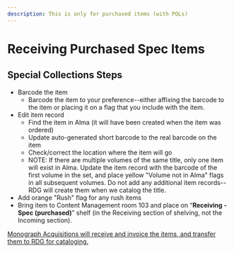 ```yaml
---
description: This is only for purchased items (with POLs)
---
```


# Receiving Purchased Spec Items

## Special Collections Steps <a href="#docs-internal-guid-bf8da6fd-7fff-aa97-d0f9-9276637464f9" id="docs-internal-guid-bf8da6fd-7fff-aa97-d0f9-9276637464f9"></a>

* Barcode the item
  * Barcode the item to your preference--either affixing the barcode to the item or placing it on a flag that you include with the item.
* Edit item record
  * Find the item in Alma (it will have been created when the item was ordered)
  * Update auto-generated short barcode to the real barcode on the item
  * Check/correct the location where the item will go
  * NOTE: If there are multiple volumes of the same title, only one item will exist in Alma. Update the item record with the barcode of the first volume in the set, and place yellow "Volume not in Alma" flags in all subsequent volumes. Do not add any additional item records--RDG will create them when we catalog the title.
* Add orange "Rush" flag for any rush items
* Bring item to Content Management room 103 and place on “**Receiving - Spec (purchased)**” shelf (in the Receiving section of shelving, not the Incoming section).

[Monograph Acquisitions will receive and invoice the items, and transfer them to RDG for cataloging.](../../content-management-processes/acquisitions/receiving/receiving-items-from-spec-and-grc.md)

